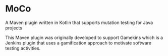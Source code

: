 # MoCo

A Maven plugin written in Kotlin that supports mutation testing for Java projects 

This Maven plugin was originally developed to support Gamekins which is a Jenkins plugin that uses a gamification approach
to motivate software testing activities. 